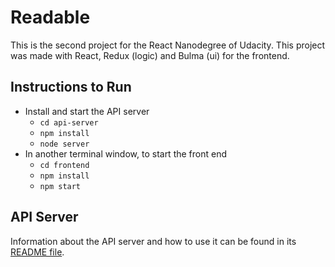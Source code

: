 # Readable

This is the second project for the React Nanodegree of Udacity.
This project was made with React, Redux (logic) and Bulma (ui) for the frontend.

## Instructions to Run

- Install and start the API server
  - `cd api-server`
  - `npm install`
  - `node server`
- In another terminal window, to start the front end
  - `cd frontend`
  - `npm install`
  - `npm start`

## API Server

Information about the API server and how to use it can be found in its [README file](api-server/README.md).
